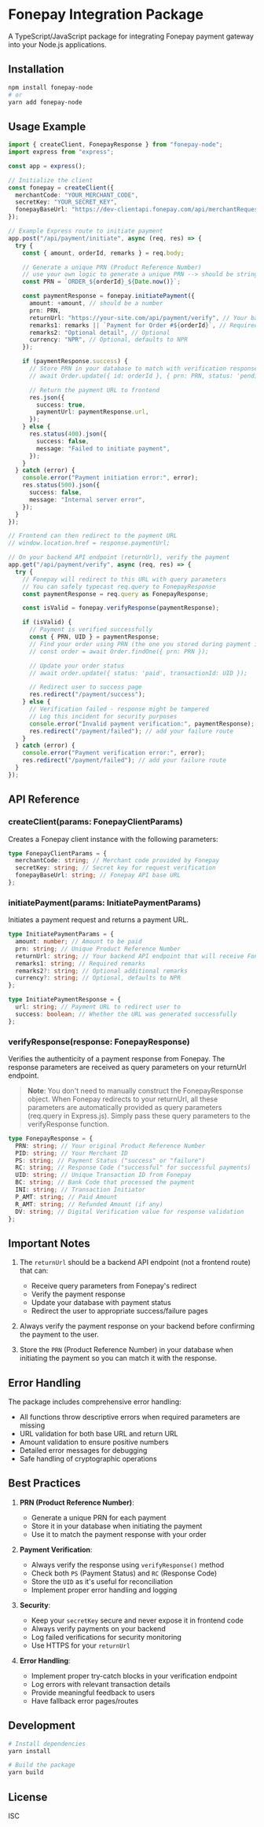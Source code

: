 # Fonepay Integration Package

A TypeScript/JavaScript package for integrating Fonepay payment gateway into your Node.js applications.

## Installation

```bash
npm install fonepay-node
# or
yarn add fonepay-node
```

## Usage Example

```typescript
import { createClient, FonepayResponse } from "fonepay-node";
import express from "express";

const app = express();

// Initialize the client
const fonepay = createClient({
  merchantCode: "YOUR_MERCHANT_CODE",
  secretKey: "YOUR_SECRET_KEY",
  fonepayBaseUrl: "https://dev-clientapi.fonepay.com/api/merchantRequest", // Use production URL in production
});

// Example Express route to initiate payment
app.post("/api/payment/initiate", async (req, res) => {
  try {
    const { amount, orderId, remarks } = req.body;

    // Generate a unique PRN (Product Reference Number)
    // use your own logic to generate a unique PRN --> should be string of 3 to 25 characters
    const PRN = `ORDER_${orderId}_${Date.now()}`;

    const paymentResponse = fonepay.initiatePayment({
      amount: +amount, // should be a number
      prn: PRN,
      returnUrl: "https://your-site.com/api/payment/verify", // Your backend API endpoint that will handle the verification
      remarks1: remarks || `Payment for Order #${orderId}`, // Required
      remarks2: "Optional detail", // Optional
      currency: "NPR", // Optional, defaults to NPR
    });

    if (paymentResponse.success) {
      // Store PRN in your database to match with verification response later
      // await Order.update({ id: orderId }, { prn: PRN, status: 'pending' });

      // Return the payment URL to frontend
      res.json({
        success: true,
        paymentUrl: paymentResponse.url,
      });
    } else {
      res.status(400).json({
        success: false,
        message: "Failed to initiate payment",
      });
    }
  } catch (error) {
    console.error("Payment initiation error:", error);
    res.status(500).json({
      success: false,
      message: "Internal server error",
    });
  }
});

// Frontend can then redirect to the payment URL
// window.location.href = response.paymentUrl;

// On your backend API endpoint (returnUrl), verify the payment
app.get("/api/payment/verify", async (req, res) => {
  try {
    // Fonepay will redirect to this URL with query parameters
    // You can safely typecast req.query to FonepayResponse
    const paymentResponse = req.query as FonepayResponse;

    const isValid = fonepay.verifyResponse(paymentResponse);

    if (isValid) {
      // Payment is verified successfully
      const { PRN, UID } = paymentResponse;
      // Find your order using PRN (the one you stored during payment initiation)
      // const order = await Order.findOne({ prn: PRN });

      // Update your order status
      // await order.update({ status: 'paid', transactionId: UID });

      // Redirect user to success page
      res.redirect("/payment/success");
    } else {
      // Verification failed - response might be tampered
      // Log this incident for security purposes
      console.error("Invalid payment verification:", paymentResponse);
      res.redirect("/payment/failed"); // add your failure route
    }
  } catch (error) {
    console.error("Payment verification error:", error);
    res.redirect("/payment/failed"); // add your failure route
  }
});
```

## API Reference

### createClient(params: FonepayClientParams)

Creates a Fonepay client instance with the following parameters:

```typescript
type FonepayClientParams = {
  merchantCode: string; // Merchant code provided by Fonepay
  secretKey: string; // Secret key for request verification
  fonepayBaseUrl: string; // Fonepay API base URL
};
```

### initiatePayment(params: InitiatePaymentParams)

Initiates a payment request and returns a payment URL.

```typescript
type InitiatePaymentParams = {
  amount: number; // Amount to be paid
  prn: string; // Unique Product Reference Number
  returnUrl: string; // Your backend API endpoint that will receive Fonepay's response
  remarks1: string; // Required remarks
  remarks2?: string; // Optional additional remarks
  currency?: string; // Optional, defaults to NPR
};

type InitiatePaymentResponse = {
  url: string; // Payment URL to redirect user to
  success: boolean; // Whether the URL was generated successfully
};
```

### verifyResponse(response: FonepayResponse)

Verifies the authenticity of a payment response from Fonepay. The response parameters are received as query parameters on your returnUrl endpoint.

> **Note**: You don't need to manually construct the FonepayResponse object. When Fonepay redirects to your returnUrl, all these parameters are automatically provided as query parameters (req.query in Express.js). Simply pass these query parameters to the verifyResponse function.

```typescript
type FonepayResponse = {
  PRN: string; // Your original Product Reference Number
  PID: string; // Your Merchant ID
  PS: string; // Payment Status ("success" or "failure")
  RC: string; // Response Code ("successful" for successful payments)
  UID: string; // Unique Transaction ID from Fonepay
  BC: string; // Bank Code that processed the payment
  INI: string; // Transaction Initiator
  P_AMT: string; // Paid Amount
  R_AMT: string; // Refunded Amount (if any)
  DV: string; // Digital Verification value for response validation
};
```

## Important Notes

1. The `returnUrl` should be a backend API endpoint (not a frontend route) that can:

   - Receive query parameters from Fonepay's redirect
   - Verify the payment response
   - Update your database with payment status
   - Redirect the user to appropriate success/failure pages

2. Always verify the payment response on your backend before confirming the payment to the user.

3. Store the `PRN` (Product Reference Number) in your database when initiating the payment so you can match it with the response.

## Error Handling

The package includes comprehensive error handling:

- All functions throw descriptive errors when required parameters are missing
- URL validation for both base URL and return URL
- Amount validation to ensure positive numbers
- Detailed error messages for debugging
- Safe handling of cryptographic operations

## Best Practices

1. **PRN (Product Reference Number)**:

   - Generate a unique PRN for each payment
   - Store it in your database when initiating the payment
   - Use it to match the payment response with your order

2. **Payment Verification**:

   - Always verify the response using `verifyResponse()` method
   - Check both `PS` (Payment Status) and `RC` (Response Code)
   - Store the `UID` as it's useful for reconciliation
   - Implement proper error handling and logging

3. **Security**:

   - Keep your `secretKey` secure and never expose it in frontend code
   - Always verify payments on your backend
   - Log failed verifications for security monitoring
   - Use HTTPS for your `returnUrl`

4. **Error Handling**:
   - Implement proper try-catch blocks in your verification endpoint
   - Log errors with relevant transaction details
   - Provide meaningful feedback to users
   - Have fallback error pages/routes

## Development

```bash
# Install dependencies
yarn install

# Build the package
yarn build
```

## License

ISC
